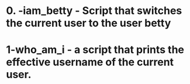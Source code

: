 # 0. -iam_betty - Script that switches the current user to the user betty
# 1-who_am_i -  a script that prints the effective username of the current user.